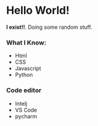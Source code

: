 # Hello World!

**I exist!!**. Doing some random stuff.

### What I Know:
- Html
- CSS
- Javascript
- Python

### Code editor
- Intelj
- VS Code
- pycharm
